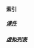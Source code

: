 #### 索引
##### [课件](/html)
##### [虚拟列表](/virtual-scroll-dist)
<!-- ##### [pc列表](/table-pc) -->
<!-- ##### [笔记](/note) -->
<!-- ##### [测试](/test) -->
<!-- ##### [简历](/resume) -->
<!-- ##### [xmind](/xmind) -->


